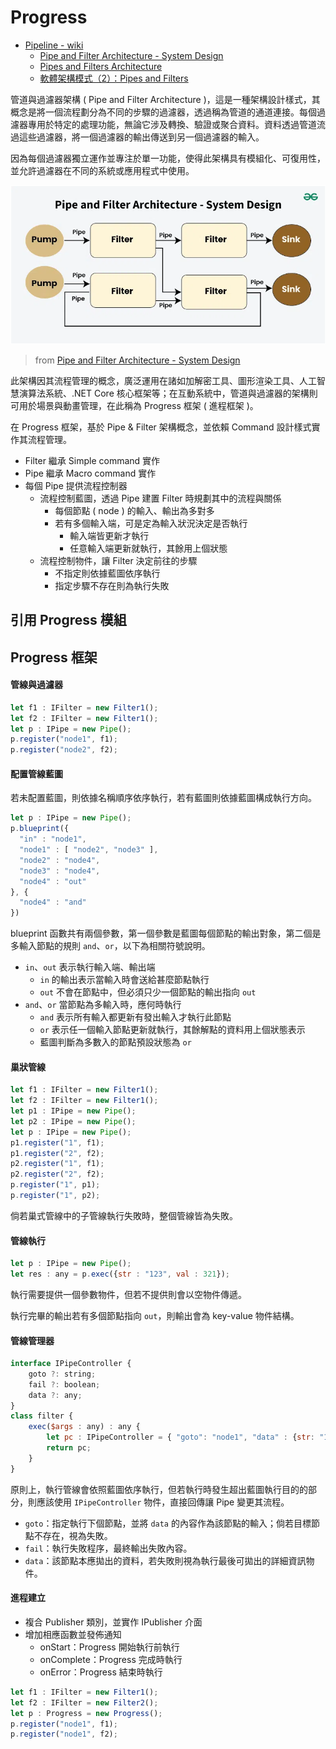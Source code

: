 # Progress

+ [Pipeline - wiki](https://en.wikipedia.org/wiki/Pipeline_(software))
    - [Pipe and Filter Architecture - System Design](https://www.geeksforgeeks.org/pipe-and-filter-architecture-system-design/)
    - [Pipes and Filters Architecture](https://www.slmanju.com/2020/05/pipes-and-filters-architecture.html)
    - [軟體架構模式（2）：Pipes and Filters](https://teddy-chen-tw.blogspot.com/2016/11/2pipes-and-filters.html)

管道與過濾器架構 ( Pipe and Filter Architecture )，這是一種架構設計樣式，其概念是將一個流程劃分為不同的步驟的過濾器，透過稱為管道的通道連接。每個過濾器專用於特定的處理功能，無論它涉及轉換、驗證或聚合資料。資料透過管道流過這些過濾器，將一個過濾器的輸出傳送到另一個過濾器的輸入。

因為每個過濾器獨立運作並專注於單一功能，使得此架構具有模組化、可復用性，並允許過濾器在不同的系統或應用程式中使用。

![](./concept.png)
> from [Pipe and Filter Architecture - System Design](https://www.geeksforgeeks.org/pipe-and-filter-architecture-system-design/)

此架構因其流程管理的概念，廣泛運用在諸如加解密工具、圖形渲染工具、人工智慧演算法系統、.NET Core 核心框架等；在互動系統中，管道與過濾器的架構則可用於場景與動畫管理，在此稱為 Progress 框架 ( 進程框架 )。

在 Progress 框架，基於 Pipe & Filter 架構概念，並依賴 Command 設計樣式實作其流程管理。

+ Filter 繼承 Simple command 實作
+ Pipe 繼承 Macro command 實作
+ 每個 Pipe 提供流程控制器
    - 流程控制藍圖，透過 Pipe 建置 Filter 時規劃其中的流程與關係
        + 每個節點 ( node ) 的輸入、輸出為多對多
        + 若有多個輸入端，可是定為輸入狀況決定是否執行
            - 輸入端皆更新才執行
            - 任意輸入端更新就執行，其餘用上個狀態
    - 流程控制物件，讓 Filter 決定前往的步驟
        + 不指定則依據藍圖依序執行
        + 指定步驟不存在則為執行失敗

## 引用 Progress 模組

## Progress 框架

#### 管線與過濾器

```js
let f1 : IFilter = new Filter1();
let f2 : IFilter = new Filter1();
let p : IPipe = new Pipe();
p.register("node1", f1);
p.register("node2", f2);
```

#### 配置管線藍圖

若未配置藍圖，則依據名稱順序依序執行，若有藍圖則依據藍圖構成執行方向。

```js
let p : IPipe = new Pipe();
p.blueprint({
  "in" : "node1",
  "node1" : [ "node2", "node3" ],
  "node2" : "node4",
  "node3" : "node4",
  "node4" : "out"
}, {
  "node4" : "and"
})
```

blueprint 函數共有兩個參數，第一個參數是藍圖每個節點的輸出對象，第二個是多輸入節點的規則 ```and```、```or```，以下為相關符號說明。

+ ```in```、```out``` 表示執行輸入端、輸出端
    - ```in``` 的輸出表示當輸入時會送給甚麼節點執行
    - ```out``` 不會在節點中，但必須只少一個節點的輸出指向 ```out```
+ ```and```、```or``` 當節點為多輸入時，應何時執行
    - ```and``` 表示所有輸入都更新有發出輸入才執行此節點
    - ```or``` 表示任一個輸入節點更新就執行，其餘解點的資料用上個狀態表示
    - 藍圖判斷為多數入的節點預設狀態為 ```or```

#### 巢狀管線

```js
let f1 : IFilter = new Filter1();
let f2 : IFilter = new Filter1();
let p1 : IPipe = new Pipe();
let p2 : IPipe = new Pipe();
let p : IPipe = new Pipe();
p1.register("1", f1);
p1.register("2", f2);
p2.register("1", f1);
p2.register("2", f2);
p.register("1", p1);
p.register("1", p2);
```

倘若巢式管線中的子管線執行失敗時，整個管線皆為失敗。

#### 管線執行

```js
let p : IPipe = new Pipe();
let res : any = p.exec({str : "123", val : 321});
```

執行需要提供一個參數物件，但若不提供則會以空物件傳遞。

執行完畢的輸出若有多個節點指向 ```out```，則輸出會為 key-value 物件結構。

#### 管線管理器

```js
interface IPipeController {
    goto ?: string;
    fail ?: boolean;
    data ?: any;
}
class filter {
    exec($args : any) : any {
        let pc : IPipeController = { "goto": "node1", "data" : {str: "123", val: 321} }
        return pc;
    }
}
```

原則上，執行管線會依照藍圖依序執行，但若執行時發生超出藍圖執行目的的部分，則應該使用 ```IPipeController``` 物件，直接回傳讓 Pipe 變更其流程。

+ ```goto```：指定執行下個節點，並將 ```data``` 的內容作為該節點的輸入；倘若目標節點不存在，視為失敗。
+ ```fail```：執行失敗程序，最終輸出失敗內容。
+ ```data```：該節點本應拋出的資料，若失敗則視為執行最後可拋出的詳細資訊物件。

#### 進程建立

+ 複合 Publisher 類別，並實作 IPublisher 介面
+ 增加相應函數並發佈通知
    - onStart：Progress 開始執行前執行
    - onComplete：Progress 完成時執行
    - onError：Progress 結束時執行

```js
let f1 : IFilter = new Filter1();
let f2 : IFilter = new Filter2();
let p : Progress = new Progress();
p.register("node1", f1);
p.register("node1", f2);
```
